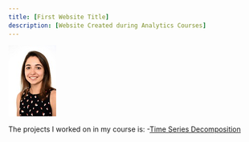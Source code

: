 ```yaml
---
title: [First Website Title]
description: [Website Created during Analytics Courses]
---
```


![My Picture](/pics/headshot2.jpg)

The projects I worked on in my course is:
-[Time Series Decomposition](/TimeSeries/index.md)
